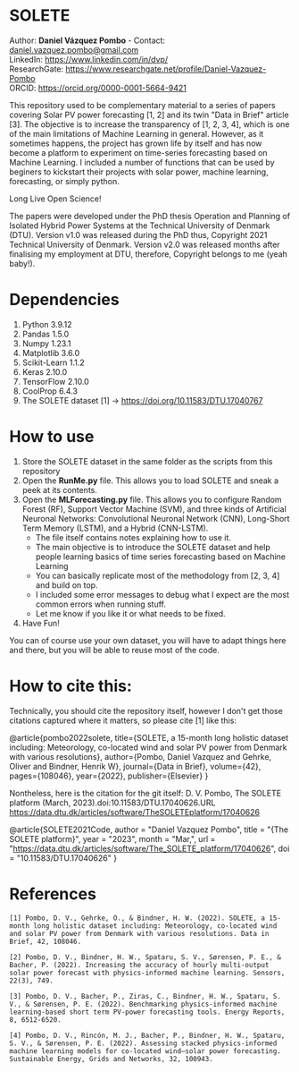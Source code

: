 # SOLETE
Author: **Daniel Vázquez Pombo** - Contact: daniel.vazquez.pombo@gmail.com<br/>
LinkedIn: https://www.linkedin.com/in/dvp/<br/>
ResearchGate: https://www.researchgate.net/profile/Daniel-Vazquez-Pombo   
ORCID: https://orcid.org/0000-0001-5664-9421

This repository used to be complementary material to a series of papers covering Solar PV power forecasting [1, 2] and its twin "Data in Brief" article [3]. The objective is to increase the transparency of [1, 2, 3, 4], which is one of the main limitations of Machine Learning in general.
However, as it sometimes happens, the project has grown life by itself and has now become a platform to experiment on time-series forecasting based on Machine Learning.
I included a number of functions that can be used by beginers to kickstart their projects with solar power, machine learning, forecasting, or simply python.

Long Live Open Science!

The papers were developed under the PhD thesis Operation and Planning of Isolated Hybrid Power Systems at the Technical University of Denmark (DTU).
Version v1.0 was released during the PhD thus, Copyright 2021 Technical University of Denmark.
Version v2.0 was released months after finalising my employment at DTU, therefore, Copyright belongs to me (yeah baby!).

# Dependencies
1. Python 3.9.12 
2. Pandas 1.5.0 
3. Numpy 1.23.1
4. Matplotlib 3.6.0
5. Scikit-Learn 1.1.2 
6. Keras 2.10.0
7. TensorFlow 2.10.0
8. CoolProp 6.4.3   
9. The SOLETE dataset [1] -> https://doi.org/10.11583/DTU.17040767 

# How to use
1. Store the SOLETE dataset in the same folder as the scripts from this repository 
2. Open the **RunMe.py** file. This allows you to load SOLETE and sneak a peek at its contents.
3. Open the  **MLForecasting.py** file. This allows you to configure Random Forest (RF), Support Vector Machine (SVM), and three kinds of Artificial Neuronal Networks: Convolutional Neuronal Network (CNN), Long-Short Term Memory (LSTM), and a Hybrid (CNN-LSTM).
   - The file itself contains notes explaining how to use it.
   - The main objective is to introduce the SOLETE dataset and help people learning basics of time series forecasting based on Machine Learning
   - You can basically replicate most of the methodology from [2, 3, 4] and build on top.
   - I included some error messages to debug what I expect are the most common errors when running stuff.
   - Let me know if you like it or what needs to be fixed.
4. Have Fun!

You can of course use your own dataset, you will have to adapt things here and there, but you will be able to reuse most of the code.

# How to cite this:
Technically, you should cite the repository itself, however I don't get those citations captured where it matters, so please cite [1] like this:

@article{pombo2022solete,
  title={SOLETE, a 15-month long holistic dataset including: Meteorology, co-located wind and solar PV power from Denmark with various resolutions},
  author={Pombo, Daniel Vazquez and Gehrke, Oliver and Bindner, Henrik W},
  journal={Data in Brief},
  volume={42},
  pages={108046},
  year={2022},
  publisher={Elsevier}
}


Nontheless, here is the citation for the git itself:
D. V. Pombo, The SOLETE platform (March, 2023).doi:10.11583/DTU.17040626.URL https://data.dtu.dk/articles/software/TheSOLETEplatform/17040626

@article{SOLETE2021Code,
author = "Daniel Vazquez Pombo",
title = "{The SOLETE platform}",
year = "2023",
month = "Mar,",
url = "https://data.dtu.dk/articles/software/The_SOLETE_platform/17040626",
doi = "10.11583/DTU.17040626"
} 




# References
    [1] Pombo, D. V., Gehrke, O., & Bindner, H. W. (2022). SOLETE, a 15-month long holistic dataset including: Meteorology, co-located wind and solar PV power from Denmark with various resolutions. Data in Brief, 42, 108046.
        
    [2] Pombo, D. V., Bindner, H. W., Spataru, S. V., Sørensen, P. E., & Bacher, P. (2022). Increasing the accuracy of hourly multi-output solar power forecast with physics-informed machine learning. Sensors, 22(3), 749.
    
    [3] Pombo, D. V., Bacher, P., Ziras, C., Bindner, H. W., Spataru, S. V., & Sørensen, P. E. (2022). Benchmarking physics-informed machine learning-based short term PV-power forecasting tools. Energy Reports, 8, 6512-6520.
    
    [4] Pombo, D. V., Rincón, M. J., Bacher, P., Bindner, H. W., Spataru, S. V., & Sørensen, P. E. (2022). Assessing stacked physics-informed machine learning models for co-located wind–solar power forecasting. Sustainable Energy, Grids and Networks, 32, 100943.


